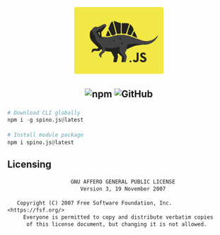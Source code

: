 <div align="center">
<p> </p>
  <img src="https://raw.githubusercontent.com/NotReeceHarris/spino.js/e2c1c8cb5f899be322fbc345b40567fb4bd6fc4b/spino-logo.svg" width="40%"/>
</div>

##

<h2 align="center">
  <img src="https://img.shields.io/npm/v/spino.js?style=for-the-badge&amp;labelColor=%23313531&amp;color=%23f1e845" alt="npm">
  <img src="https://img.shields.io/github/license/notreeceharris/spino.js?style=for-the-badge&amp;labelColor=%23313531&amp;color=%23f1e845" alt="GitHub">
  <p> </p>
</h2>

```py
# Download CLI globally
npm i -g spino.js@latest

# Install module package
npm i spino.js@latest
```

## Licensing
```
                    GNU AFFERO GENERAL PUBLIC LICENSE
                       Version 3, 19 November 2007

   Copyright (C) 2007 Free Software Foundation, Inc. <https://fsf.org/>
     Everyone is permitted to copy and distribute verbatim copies
      of this license document, but changing it is not allowed.
```
